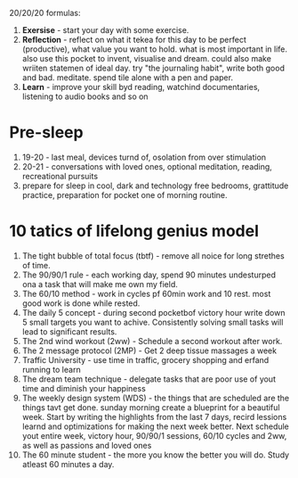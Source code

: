 20/20/20 formulas:
1. **Exersise** - start your day with some exercise.
2. **Reflection** - reflect on what it tekea for this day to be perfect (productive), what value you want to hold. what is most important in life. also use this pocket to invent, visualise and dream. could also make wriiten statemen of ideal day. 
try "the journaling habit", write both good and bad. meditate. spend tile alone with a pen and paper. 
3. **Learn** - improve your skill byd reading, watchind documentaries, listening to audio books and so on


# Pre-sleep
1. 19-20 - last meal, devices turnd of, osolation from over stimulation 
2. 20-21 - conversations with loved ones, optional meditation, reading, recreational pursuits
3. prepare for sleep in cool, dark and technology free bedrooms, grattitude practice, preparation for pocket one of morning routine.

# 10 tatics of lifelong genius model
1. The tight bubble of total focus (tbtf) - remove all noice for long strethes of time.
2. The 90/90/1 rule - each working day, spend 90 minutes undesturped ona a task that will make me own my field.
3. The 60/10 method - work in cycles pf 60min work and 10 rest. most good work is done while rested.
4. The daily 5 concept - during second pocketbof victory hour write down 5 small targets you want to achive. Consistently solving small tasks will lead to significant results.
5. The 2nd wind workout (2ww) - Schedule a second workout after work.
6. The 2 message protocol (2MP) - Get 2 deep tissue massages a week
7. Traffic University - use time in traffic, grocery shopping and erfand running to learn
8. The dream team technique - delegate tasks that are poor use of yout time and diminish your happiness
9. The weekly design system (WDS) - the things that are scheduled are the things tavt get done. sunday morning create a blueprint for a beautiful week. Start by writing the highlights from the last 7 days, recird lessions learnd and optimizations for making the next week better. Next schedule yout entire week, victory hour, 90/90/1 sessions, 60/10 cycles and 2ww, as well as passions and loved ones
10. The 60 minute student - the more you know the better you will do. Study atleast 60 minutes a day.
